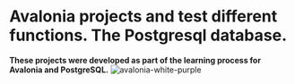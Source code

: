 # Avalonia projects and test different functions. The Postgresql database.
**These projects were developed as part of the learning process for Avalonia and PostgreSQL.**
![avalonia-white-purple](https://github.com/c3n9/Avalonia-Samples/assets/108518693/ca9608fa-12f0-4260-ab52-5463b32ab82d)
